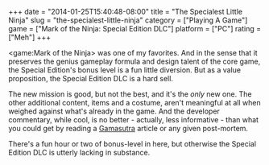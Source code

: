 +++
date = "2014-01-25T15:40:48-08:00"
title = "The Specialest Little Ninja"
slug = "the-specialest-little-ninja"
category = ["Playing A Game"]
game = ["Mark of the Ninja: Special Edition DLC"]
platform = ["PC"]
rating = ["Meh"]
+++

<game:Mark of the Ninja> was one of my favorites.  And in the sense that it preserves the genius gameplay formula and design talent of the core game, the Special Edition's bonus level is a fun little diversion.  But as a value proposition, the Special Edition DLC is a hard sell.

The new mission is good, but not the best, and it's the <i>only</i> new one.  The other additional content, items and a costume, aren't meaningful at all when weighed against what's already in the game.  And the developer commentary, while cool, is no better - actually, less informative - than what you could get by reading a <a href="http://www.gamasutra.com">Gamasutra</a> article or any given post-mortem.

There's a fun hour or two of bonus-level in here, but otherwise the Special Edition DLC is utterly lacking in substance.
